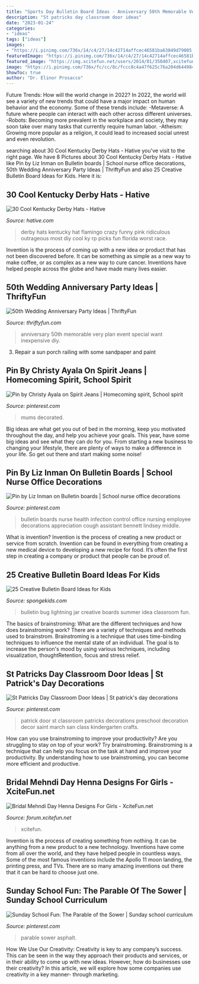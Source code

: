 ```yaml
---
title: "Sports Day Bulletin Board Ideas - Anniversary 50th Memorable Very Plan Event Special Want Inexpensive Diy"
description: "St patricks day classroom door ideas"
date: "2023-01-24"
categories:
- "ideas"
tags: ["ideas"]
images:
- "https://i.pinimg.com/736x/14/c4/27/14c42714affcec46581ba63849d79005.jpg"
featuredImage: "https://i.pinimg.com/736x/14/c4/27/14c42714affcec46581ba63849d79005.jpg"
featured_image: "https://img.xcitefun.net/users/2014/01/350407,xcitefun-bridal-mehndi-designs-for-wedding-day-6.jpg"
image: "https://i.pinimg.com/736x/fc/cc/8c/fccc8c4a47f625c76a204d644984ae63.jpg"
ShowToc: true
author: "Dr. Elinor Prosacco"
---
```



Future Trends: How will the world change in 2022?
In 2022, the world will see a variety of new trends that could have a major impact on human behavior and the economy. Some of these trends include: 
-Metaverse: A future where people can interact with each other across different universes. 
-Robots: Becoming more prevalent in the workplace and society, they may soon take over many tasks that currently require human labor. 
-Atheism: Growing more popular as a religion, it could lead to increased social unrest and even revolution.

	

		
searching about 30 Cool Kentucky Derby Hats - Hative you've visit to the right page. We have 8 Pictures about 30 Cool Kentucky Derby Hats - Hative like Pin by Liz Inman on Bulletin boards | School nurse office decorations, 50th Wedding Anniversary Party Ideas | ThriftyFun and also 25 Creative Bulletin Board Ideas for Kids. Here it is:
		
    
## 30 Cool Kentucky Derby Hats - Hative

<img loading=lazy src="https://hative.com/wp-content/uploads/2014/06/kentucky-derby-hats/7-kentucky-derby-hats.jpg" onerror="this.onerror=null;this.src='https://tse4.mm.bing.net/th?id=OIP.IANVJXUthWjuD_UNc3vWfgHaLN&amp;pid=15.1';" alt="30 Cool Kentucky Derby Hats - Hative">

_Source: hative.com_

>derby hats kentucky hat flamingo crazy funny pink ridiculous outrageous most diy cool ky rp picks fun florida worst race. 

	

Invention is the process of coming up with a new idea or product that has not been discovered before. It can be something as simple as a new way to make coffee, or as complex as a new way to cure cancer. Inventions have helped people across the globe and have made many lives easier.

    
## 50th Wedding Anniversary Party Ideas | ThriftyFun

<img loading=lazy src="http://img.thrfun.com/img/032/154/50th_wedding_anniversary_party_l2.jpg" onerror="this.onerror=null;this.src='https://tse4.mm.bing.net/th?id=OIP.OT9aXgM2pMkbMCxqm6IyxQAAAA&amp;pid=15.1';" alt="50th Wedding Anniversary Party Ideas | ThriftyFun">

_Source: thriftyfun.com_

>anniversary 50th memorable very plan event special want inexpensive diy. 

	

3. Repair a sun porch railing with some sandpaper and paint

    
## Pin By Christy Ayala On Spirit Jeans | Homecoming Spirit, School Spirit

<img loading=lazy src="https://i.pinimg.com/736x/a5/43/e9/a543e91350d3debe676f266645966ef4--jeans.jpg" onerror="this.onerror=null;this.src='https://tse1.mm.bing.net/th?id=OIP.Tgu151-dz1d3ihLO_AzcAgHaJ3&amp;pid=15.1';" alt="Pin by Christy Ayala on Spirit Jeans | Homecoming spirit, School spirit">

_Source: pinterest.com_

>mums decorated. 

	

Big ideas are what get you out of bed in the morning, keep you motivated throughout the day, and help you achieve your goals. This year, have some big ideas and see what they can do for you. From starting a new business to changing your lifestyle, there are plenty of ways to make a difference in your life. So get out there and start making some noise!

    
## Pin By Liz Inman On Bulletin Boards | School Nurse Office Decorations

<img loading=lazy src="https://i.pinimg.com/736x/fc/cc/8c/fccc8c4a47f625c76a204d644984ae63.jpg" onerror="this.onerror=null;this.src='https://tse3.mm.bing.net/th?id=OIP.xMyISpDgX6bDq4XOri8s5AHaJ3&amp;pid=15.1';" alt="Pin by Liz Inman on Bulletin boards | School nurse office decorations">

_Source: pinterest.com_

>bulletin boards nurse health infection control office nursing employee decorations appreciation cough assistant bennett lindsey middle. 

	

What is invention?
Invention is the process of creating a new product or service from scratch. Invention can be found in everything from creating a new medical device to developing a new recipe for food. It’s often the first step in creating a company or product that people can be proud of.

    
## 25 Creative Bulletin Board Ideas For Kids

<img loading=lazy src="http://spongekids.com/wp-content/uploads/2014/06/bulletin-board-ideas/3-lightning-bug-jar-bulletin-board.jpg" onerror="this.onerror=null;this.src='https://tse1.mm.bing.net/th?id=OIP.mvzukYWXKAWcHME_s8BcAwHaJ6&amp;pid=15.1';" alt="25 Creative Bulletin Board Ideas for Kids">

_Source: spongekids.com_

>bulletin bug lightning jar creative boards summer idea classroom fun. 

	

The basics of brainstroming: What are the different techniques and how does brainstroming work?
There are a variety of techniques and methods used to brainstrom. Brainstroming is a technique that uses time-binding techniques to influence the mental state of an individual. The goal is to increase the person's mood by using various techniques, including visualization, thoughtRetention, focus and stress relief.

    
## St Patricks Day Classroom Door Ideas | St Patrick&#039;s Day Decorations

<img loading=lazy src="https://i.pinimg.com/736x/14/c4/27/14c42714affcec46581ba63849d79005.jpg" onerror="this.onerror=null;this.src='https://tse1.mm.bing.net/th?id=OIP.NrO8y5kUI8ULlD-YuCSI4wHaJ3&amp;pid=15.1';" alt="St Patricks Day Classroom Door Ideas | St patrick&#039;s day decorations">

_Source: pinterest.com_

>patrick door st classroom patricks decorations preschool decoration decor saint march san class kindergarten crafts. 

	

How can you use brainstroming to improve your productivity?
Are you struggling to stay on top of your work? Try brainstroming. Brainstroming is a technique that can help you focus on the task at hand and improve your productivity. By understanding how to use brainstroming, you can become more efficient and productive.

    
## Bridal Mehndi Day Henna Designs For Girls - XciteFun.net

<img loading=lazy src="https://img.xcitefun.net/users/2014/01/350407,xcitefun-bridal-mehndi-designs-for-wedding-day-6.jpg" onerror="this.onerror=null;this.src='https://tse1.mm.bing.net/th?id=OIP.ytecAz5qBx6fD711dxjKWQHaJ3&amp;pid=15.1';" alt="Bridal Mehndi Day Henna Designs For Girls - XciteFun.net">

_Source: forum.xcitefun.net_

>xcitefun. 

	

Invention is the process of creating something from nothing. It can be anything from a new product to a new technology. Inventions have come from all over the world, and they have helped people in countless ways. Some of the most famous inventions include the Apollo 11 moon landing, the printing press, and TVs. There are so many amazing inventions out there that it can be hard to choose just one.

    
## Sunday School Fun: The Parable Of The Sower | Sunday School Curriculum

<img loading=lazy src="https://i.pinimg.com/736x/89/ed/95/89ed95238db878e0869365cd2f1016fd.jpg" onerror="this.onerror=null;this.src='https://tse3.mm.bing.net/th?id=OIP.mXzMJ6pccX8-JyK-LKvCDAHaJW&amp;pid=15.1';" alt="Sunday School Fun: The Parable of the Sower | Sunday school curriculum">

_Source: pinterest.com_

>parable sower asphalt. 

	

How We Use Our Creativity:
Creativity is key to any company’s success. This can be seen in the way they approach their products and services, or in their ability to come up with new ideas. However, how do businesses use their creativity? In this article, we will explore how some companies use creativity in a key manner- through marketing.

